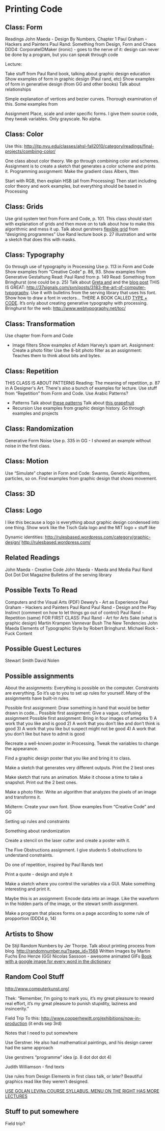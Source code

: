 Printing Code
=============

Class: Form
----------------------

Readings
John Maeda - Design By Numbers, Chapter 1
Paul Graham - Hackers and Painters
Paul Rand: Something from Design, Form and Chaos
DDD4: CorporateIDMaker (ironic) - goes to the nerve of it: design can never be done by a program, but you can speak through code


Lecture:

Take stuff from Paul Rand book, talking about graphic design education
Show examples of form in graphic design (Paul rand, etc)
Show examples of form in generative design (from GG and other books) 
Talk about relationships

Simple explanation of vertices and bezier curves. Thorough examination of this.
Some examples from 

Assignment
Place, scale and order specific forms. I give them source code, they tweak variables. Only grayscale. No alpha. 

Class: Color
----------------------

Use this:
http://itp.nyu.edu/classes/ahsl-fall2010/category/readings/final-projects/combiing-color/

One class about color theory. We go through combining color and schemes. Assignment is to create a sketch that generates a color scheme and prints it.
Programming assignment: Make the gradient class
Albers, Itten

Start with RGB, then explain HSB (all from Processing)
Then start including color theory and work examples, but everything should be based in Processing

Class: Grids
----------------------

Use grid system text from Form and Code, p. 101.
This class should start with explanation of grids and then move on to talk about how to make this algorithmic and mess it up.
Talk about gerstners [flexible grid](http://www.aisleone.net/2010/design/celebrating-karl-gerstner/) from “designing programmes”
Use Rand lecture book p. 27 illustration and write a sketch that does this with masks.

Class: Typography
----------------------

Go through use of typography in Processing
Use p. 113 in Form and Code
Show examples from “Creative Code” p. 86, 93.
Show examples from Generative Gestaltung
Read: Paul Rand from p. 149
Read: Something from Bringhurst (one could be p. 25)
Talk about [Greta and](http://www.typotheque.com/blog/greta_system) and the [blog post](http://www.typotheque.com/articles/designing_type_systems)
THIS IS GREAT: http://37signals.com/svn/posts/3183-the-art-of-computer-typography. Use it with bulletins from the serving library that uses his font. Show how to draw a font in vectors...
THERE A BOOK CALLED [TYPE + CODE](http://www.issuu.com/jpagecorrigan/docs/type-code_yeohyun-ahn). It’s only about creating generative typography with processing.
Bringhurst for the web: http://www.webtypography.net/toc/

Class: Transformation
----------------------

Use chapter from Form and Code
- Image filters
Show examples of Adam Harvey’s spam art.
Assignment: Create a photo filter
Use the 8-bit photo filter as an assignment: Teaches them to think about bits and bytes.

Class: Repetition
----------------------

THIS CLASS IS ABOUT PATTERNS
Reading: The meaning of repetition, p. 87 in A Designer's Art. There's also a bunch of examples for lecture.
Use stuff from “Repetition” from Form and Code.
Use Arabic Patterns?
- Patterns
Talk about [these patterns](http://www.itsnicethat.com/articles/andy-gilmore-2)
Talk about [this grapefruit](http://24.media.tumblr.com/tumblr_m3pk0fpD471r0i205o1_1280.jpg)
- Recursion
Use examples from graphic design history. Go through examples and projects

Class: Randomization
----------------------

Generative Form
Noise
Use p. 335 in GG - I showed an example without noise in the first class.

Class: Motion
----------------------

Use “Simulate” chapter in Form and Code: Swarms, Genetic Algorithms, particles, so on.
Find examples from graphic design that shows movement.

Class: 3D
----------------------

Class: Logo
----------------------

I like this because a logo is everything about graphic design condensed into one thing.
Show work like the Tisch Gala logo and the MIT logo + stuff like 

Dynamic identities: http://rulesbased.wordpress.com/category/graphic-design/
http://rulesbased.wordpress.com/

Related Readings 
----------------------

John Maeda - Creative Code
John Maeda - Maeda and Media
Paul Rand
Dot Dot Dot Magazine
Bulletins of the serving library

Possible Texts To Read
----------------------

Computers and the Visual Arts (PDF)
Dewey’s - Art as Experience
Paul Graham - Hackers and Painters
Paul Rand
Paul Rand - Design and the Play Instinct (comment on how to let things go out of control)
Paul Rand - Repetition (same)
FOR FIRST CLASS: Paul Rand - Art for Arts Sake (what is graphic design)
Martin Krampen
Vannevar Bush
The New Tendencies
John Maeda
Elements of Typographic Style by Robert Bringhurst.
Michael Rock - Fuck Content

Possible Guest Lectures
----------------------

Stewart Smith
David Nolen

Possible assignments
----------------------

About the assignments: Everything is possible on the computer. Constraints are everything. So it’s up to you to set up rules for yourself. Many of the assignments have built-in rules.

Possible first assignment: Draw something in hand that would be better drawn in code...
Possible first assignment: Give a vague, confusing assignment
Possible first assignment: Bring in four images of artworks 1) A work that you like and is good 2) A work that you don’t like and don’t think is good 3) A work that you like but suspect might not be good 4) A work that you don’t like but have to admit is good

Recreate a well-known poster in Processing. Tweak the variables to change the appearance.

Find a graphic design poster that you like and bring it to class.

Make a sketch that generates very different outputs. Print the 2 best ones

Make sketch that runs an animation. Make it choose a time to take a snapshot. Print out the 2 best ones.

Make a photo filter. Write an algorithm that analyzes the pixels of an image and transforms it.

Midterm: Create your own font. Show examples from “Creative Code” and GG

Setting up rules and constraints

Something about randomization

Create a stencil on the laser cutter and create a poster with it.

The Five Obstructions assignment. I give students 5 obstructions to understand constraints.

Do one of repetition, inspired by Paul Rands text

Print a quote - design and style it

Make a sketch where you control the variables via a GUI. Make something interesting and print it.

Maybe this is an assignment: Encode data into an image. Like the waveform in the hidden parts of the image, or the stewart smith assignment.

Make a program that places forms on a page according to some rule of propportion (DDD4 p, 14)


Artists to Show
----------------------

De Stijl
Random Numbers by Jer Thorpe. Talk about printing process from blog. http://randomnumber.nu/?page_id=1568
Written Images by Martin Fuchs
Eno Henze (GG)
Nicolas Sassoon - awesome animated GIFs
[Book with a google image for every word in the dictionary](http://www.thenextweb.com/shareables/2012/05/29/this-book-contains-the-first-google-image-result-for-every-word-in-the-dictionary/)

Random Cool Stuff
----------------------

http://www.computerkunst.org/

Thek: “Remember, I’m going to mark you, it’s my great pleasure to reward real effort, it’s my great pleasure to punish stupidity, laziness and insincerity.” 

Field Trip
To this: http://www.cooperhewitt.org/exhibitions/now-in-production (it ends sep 3rd)

Notes that I need to put somewhere

Use Gerstner. He also had mathematical paintings, and his design career had the same approach

Use gerstners “programme” idea (p. 8 dot dot dot 4)

Judith Williamson - find texts

Use rules from Design Elements in first class talk, or later?
Beautiful graphics read like they weren’t designed.

[USE GOLAN LEVINs COURSE SYLLABUS. MENU ON THE RIGHT HAS MORE LECTURES](http://www.golancourses.net/2012spring/lectures/lecture-02-14/)

Stuff to put somewhere
----------------------

Field trip?

